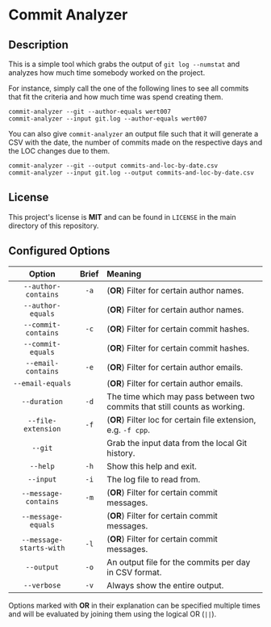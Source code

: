 # Commit Analyzer

## Description

This is a simple tool which grabs the output of `git log --numstat` and analyzes
how much time somebody worked on the project.

For instance, simply call the one of the following lines to see all commits that
fit the criteria and how much time was spend creating them.

```
commit-analyzer --git --author-equals wert007
commit-analyzer --input git.log --author-equals wert007
```

You can also give `commit-analyzer` an output file such that it will generate a
CSV with the date, the number of commits made on the respective days and the LOC
changes due to them.

```
commit-analyzer --git --output commits-and-loc-by-date.csv
commit-analyzer --input git.log --output commits-and-loc-by-date.csv
```

## License

This project's license is **MIT** and can be found in `LICENSE` in the main
directory of this repository.

## Configured Options

| Option                    | Brief | Meaning                                                                   |
|:-------------------------:|:-----:|:--------------------------------------------------------------------------|
| `--author-contains`       | `-a`  | (**OR**) Filter for certain author names.                                 |
| `--author-equals`         |       | (**OR**) Filter for certain author names.                                 |
| `--commit-contains`       | `-c`  | (**OR**) Filter for certain commit hashes.                                |
| `--commit-equals`         |       | (**OR**) Filter for certain commit hashes.                                |
| `--email-contains`        | `-e`  | (**OR**) Filter for certain author emails.                                |
| `--email-equals`          |       | (**OR**) Filter for certain author emails.                                |
| `--duration`              | `-d`  | The time which may pass between two commits that still counts as working. |
| `--file-extension`        | `-f`  | (**OR**) Filter loc for certain file extension, e.g. `-f cpp`.            |
| `--git`                   |       | Grab the input data from the local Git history.                           |
| `--help`                  | `-h`  | Show this help and exit.                                                  |
| `--input`                 | `-i`  | The log file to read from.                                                |
| `--message-contains`      | `-m`  | (**OR**) Filter for certain commit messages.                              |
| `--message-equals`        |       | (**OR**) Filter for certain commit messages.                              |
| `--message-starts-with`   | `-l`  | (**OR**) Filter for certain commit messages.                              |
| `--output`                | `-o`  | An output file for the commits per day in CSV format.                     |
| `--verbose`               | `-v`  | Always show the entire output.                                            |

Options marked with **OR** in their explanation can be specified multiple times
and will be evaluated by joining them using the logical OR (`||`).
